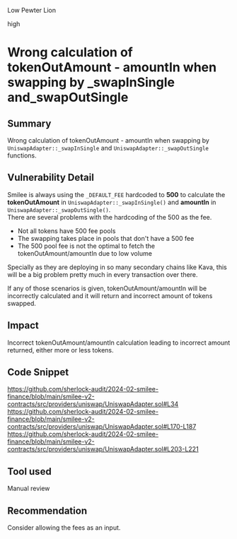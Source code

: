 Low Pewter Lion

high

# Wrong calculation of tokenOutAmount - amountIn when swapping by _swapInSingle and_swapOutSingle

## Summary

Wrong calculation of tokenOutAmount - amountIn when swapping by `UniswapAdapter::_swapInSingle` and `UniswapAdapter::_swapOutSingle` functions.

## Vulnerability Detail

Smilee is always using the `_DEFAULT_FEE` hardcoded to **500** to calculate the **tokenOutAmount** in `UniswapAdapter::_swapInSingle()` and **amountIn** in `UniswapAdapter::_swapOutSingle()`.  
There are several problems with the hardcoding of the 500 as the fee.

- Not all tokens have 500 fee pools
- The swapping takes place in pools that don't have a 500 fee
- The 500 pool fee is not the optimal to fetch the tokenOutAmount/amountIn due to low volume

Specially as they are deploying in so many secondary chains like Kava, this will be a big problem pretty much in every transaction over there.

If any of those scenarios is given, tokenOutAmount/amountIn will be incorrectly calculated and it will return and incorrect amount of tokens swapped.

## Impact

Incorrect tokenOutAmount/amountIn calculation leading to incorrect amount returned, either more or less tokens.

## Code Snippet

https://github.com/sherlock-audit/2024-02-smilee-finance/blob/main/smilee-v2-contracts/src/providers/uniswap/UniswapAdapter.sol#L34
https://github.com/sherlock-audit/2024-02-smilee-finance/blob/main/smilee-v2-contracts/src/providers/uniswap/UniswapAdapter.sol#L170-L187
https://github.com/sherlock-audit/2024-02-smilee-finance/blob/main/smilee-v2-contracts/src/providers/uniswap/UniswapAdapter.sol#L203-L221

## Tool used

Manual review

## Recommendation

Consider allowing the fees as an input.